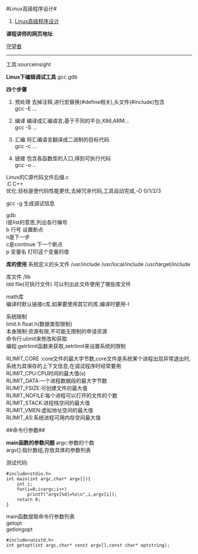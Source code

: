 #Linux高级程序设计#

1. [Linux高级程序设计](http://study.163.com/course/courseMain.htm?courseId=490007)

**课程讲师的网页地址**

[守望者](http://watchmen.cn/portal.php)

---

工具:sourceinsight

**Linux下编辑调试工具**
gcc gdb  

**四个步骤**
1. 预处理
  去掉注释,进行宏替换(#define相关),头文件(#include)包含  
  gcc -E ...

2. 编译 
  编译成汇编语言,基于不同的平台,X86,ARM...  
  gcc -S ...

3. 汇编
  将汇编语言翻译成二进制的目标代码  
  gcc -c ...

4. 链接
  包含各函数库的入口,得到可执行代码  
  gcc -o ...  


Linux的C源代码文件后缀.c  
.C C++  
优化:目标是使代码性能更优,去掉冗余代码,工具自动完成,-O 0/1/2/3  

gcc -g 生成调试信息  

gdb  
l是list的意思,列出各行编号  
b 行号 设置断点  
n是下一步  
c是continue 下一个断点  
p 变量名 打印这个变量的值  

**库的使用**
系统定义的头文件
/usr/include
/usr/local/include
/usr/target/include

库文件 /lib  
ldd file(可执行文件) 可以列出此文件使用了哪些库文件  

math库  
编译时默认链接c库,如果要使用其它的库,编译时要用-l  

系统限制  
limit.h float.h(数据类型限制)  
本身限制:资源有限,不可能无限制的申请资源   
命令行:ulimit来修改和获取  
编程:getrlimit函数来获取,setrlimit来设置系统的限制  

RLIMIT_CORE :core文件的最大字节数,core文件是系统某个进程出现异常退出时,系统为其保存的上下文信息,在调试程序时经常要用  
RLIMIT_CPU:CPU时间的最大值(s)  
RLIMIT_DATA:一个进程数据段的最大字节数  
RLIMIT_FSIZE:可创建文件的最大值  
RLIMIT_NOFILE:每个进程可以打开的文件的个数  
RLIMIT_STACK:进程栈空间的最大值  
RLIMIT_VMEN:虚拟地址空间的最大值  
RLIMIT_AS:系统进程可用内存空间最大值  

##命令行参数##

**main函数的参数问题**
argc:参数的个数  
argv[]:指针数组,存放具体的参数列表  

测试代码:
	
	#include<stdio.h>
	int main(int argc,char* argv[]){
		int i;
		for(i=0;i<argc;i++)
			printf("argv[%d]=%s\n",i,argv[i]);
		return 0;
	}


main函数提取命令行参数列表  
getopt  
getlongopt  

	#include<unistd.h>
	int getopt(int argc,char* const argv[],const char* optstring);






























